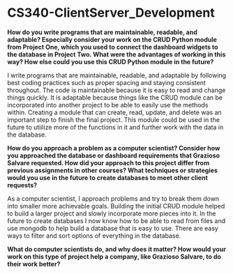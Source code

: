 # CS340-ClientServer_Development

**How do you write programs that are maintainable, readable, and adaptable? Especially consider your work on the CRUD Python module from Project One, which you used to connect the dashboard widgets to the database in Project Two. What were the advantages of working in this way? How else could you use this CRUD Python module in the future?**

I write programs that are maintainable, readable, and adaptable by following best coding practices such as proper spacing and staying consistent throughout. The code is maintainable because it is easy to read and change things quickly. It is adaptable because things like the CRUD module can be incorporated into another project to be able to easily use the methods within. Creating a module that can create, read, update, and delete was an important step to finish the final project. This module could be used in the future to utiilize more of the functions in it and further work with the data in the database.

**How do you approach a problem as a computer scientist? Consider how you approached the database or dashboard requirements that Grazioso Salvare requested. How did your approach to this project differ from previous assignments in other courses? What techniques or strategies would you use in the future to create databases to meet other client requests?**

As a computer scientist, I approach problems and try to break them down into smaller more achievable goals. Building the initial CRUD module helped to build a larger project and slowly incorporate more pieces into it. In the future to create databases I now know how to be able to read from files and use mongodb to help build a database that is easy to use. There are easy ways to filter and sort options of everything in the database.

**What do computer scientists do, and why does it matter? How would your work on this type of project help a company, like Grazioso Salvare, to do their work better?**
